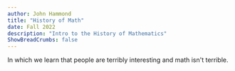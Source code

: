 ```yaml
---
author: John Hammond
title: "History of Math"
date: Fall 2022
description: "Intro to the History of Mathematics"
ShowBreadCrumbs: false
---
```


In which we learn that people are terribly interesting and math isn't terrible.
